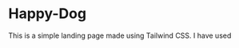 # Happy-Dog
This is a simple landing page made using Tailwind CSS.
I have used <script > tag in index.html to use tailwind utility classes in the project, because it was not possible to upload node modules directory on github due to size limitations. So if you want to run this project locally usig NPM, just comment the script tag in index.html and uncomment the link tag used to link css file in head of index.html.


https://github.com/Chaitanya-works/Happy-Dog/assets/130576528/fcd3c120-46c2-4af3-85f7-49f1f747f0f0

